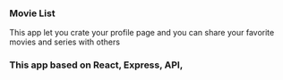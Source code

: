 ### Movie List 
This app let you crate your profile page and you can share 
your favorite movies and series with others


### This app based on React, Express, API, 